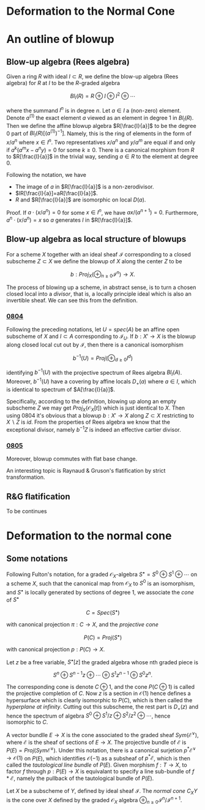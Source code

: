 Deformation to the Normal Cone
===

# An outline of blowup

## Blow-up algebra (Rees algebra)

Given a ring $R$ with ideal $I\subset R$, we define the blow-up algebra (Rees algebra) for $R$ at $I$ to be the $R$-graded algebra

$$ Bl_I(R)=R\oplus I\oplus I^2\oplus\cdots $$

where the summand $I^n$ is in degree $n$. Let $a\in I$ a (non-zero) element. Denote $a^{(1)}$ the exact element $a$  viewed as an element in degree $1$ in $Bl_I(R)$. Then we define the affine blowup algebra $R[\frac{I}{a}]$ to be the degree $0$ part of $Bl_I(R)[(a^{(1)})^{-1}]$. Namely, this is the ring of elements in the form of $x/a^n$ where $x\in I^n$. Two representatives $x/a^n$ and $y/a^m$ are equal if and only if $a^k(a^mx-a^ny)=0$ for some $k\geq 0$. There is a canonical morphism from $R$ to $R[\frac{I}{a}]$ in the trivial way, sending $a\in R$ to the element at degree $0$.

Following the notation, we have

- The image of $a$ in $R[\frac{I}{a}]$ is a non-zerodivisor.
- $IR[\frac{I}{a}]=aR[\frac{I}{a}]$.
- $R$ and $R[\frac{I}{a}]$ are isomorphic on local $D(a)$.

Proof. If $a\cdot(x/a^n)=0$ for some $x\in I^n$, we have $ax/(a^{n+1})=0$. Furthermore, $a^n\cdot(x/a^n)=x$ so $a$ generates $I$ in $R[\frac{I}{a}]$.



## Blow-up algebra as local structure of blowups

For a scheme $X$ together with an ideal sheaf $\mathcal{I}$ corresponding to a closed subscheme $Z\subset X$ we define the blowup of $X$ along the center $Z$ to be

$$ b:Proj_X(\oplus_{n\geq 0}\mathcal{I}^n)\rightarrow X. $$

The process of blowing up a scheme, in abstract sense, is to turn a chosen closed local into a *divisor*, that is, a locally principle ideal which is also an invertible sheaf. We can see this from the definition.

### [0804](https://stacks.math.columbia.edu/tag/0804)
Following the preceding notations, let $U=spec(A)$ be an affine open subscheme of $X$ and $I\subset A$ corresponding to $\mathcal{I}_U$. If $b:X'\rightarrow X$ is the blowup along closed local cut out by $\mathcal{I}$, then there is a canonical isomorphism

$$ b^{-1}(U)=Proj(\oplus_{d\geq 0}I^d) $$

identifying $b^{-1}(U)$ with the projective spectrum of Rees algebra $Bl_I(A)$. Moreover, $b^{-1}(U)$ have a covering by affine locals $D_+(a)$ where $a\in I$, which is identical to spectrum of $A[\frac{I}{a}]$. 

Specifically, according to the definition, blowing up along an empty subscheme $Z$ we may get $Proj_X(\mathcal{O}_X[t])$ which is just identical to $X$. Then using 0804 it's obvious that a blowup $b:X'\rightarrow X$ along $Z\subset X$ restricting to $X\backslash Z$ is $id$. From the properties of Rees algebra we know that the exceptional divisor, namely $b^{-1}Z$ is indeed an effective cartier divisor. 

### [0805](https://stacks.math.columbia.edu/tag/0805)
Moreover, blowup commutes with flat base change.

An interesting topic is Raynaud & Gruson's flatification by strict transformation. 

## R&G flatification
To be continues

# Deformation to the normal cone

## Some notations

Following Fulton's notation, for a graded $\mathcal{O}_X$-algebra $S^\bullet=S^0\oplus S^1\oplus\cdots$ on a scheme $X$, such that the canonical map from $\mathcal{O}_X$ to $S^0$ is an isomorphism, and $S^\bullet$ is locally generated by sections of degree $1$, we associate the *cone* of $S^\bullet$

$$ C=Spec(S^\bullet) $$
 
with canonical projection $\pi:C\rightarrow X$, and the *projective cone*

$$ P(C)=Proj(S^\bullet) $$

with canonical projection $p:P(C)\rightarrow X$. 

Let $z$ be a free variable, $S^\bullet[z]$ the graded algebra whose nth graded piece is

$$ S^n\oplus S^{n-1}z\oplus\cdots\oplus S^1z^{n-1}\oplus S^0z^n. $$

The corresponding cone is denote $C\oplus 1$, and the cone $P(C\oplus 1)$ is called the projective completion of $C$. Now $z$ is a section in $\mathcal{O}(1)$ hence defines a hypersurface which is clearly isomorphic to $P(C)$, which is then called the *hyperplane at infinity*. Cutting out this subscheme, the rest part is $D_+(z)$ and hence the spectrum of algebra $S^0\oplus S^1/z\oplus S^2/z^2\oplus\cdots$, hence isomorphic to $C$. 

A vector bundlle $E\rightarrow X$ is the cone associated to the graded sheaf $Sym(\mathcal{E}^\vee)$, where $\mathcal{E}$ is the sheaf of sections of $E\rightarrow X$. The projective bundle of $\mathcal{E}$ is $P(E)=Proj(Sym\mathcal{E}^\vee)$. Under this notation, there is a canonical surjetion $p^*\mathcal{E}^\vee\rightarrow\mathcal{O}(1)$ on $P(E)$, which identifies $\mathcal{O}(-1)$ as a subsheaf of $p^*\mathcal{E}$, which is then called the *tautological line bundle* of $P(E)$. Given morphism $f:T\rightarrow X$, to factor $f$ through $p:P(E)\rightarrow X$ is equivalant to specify a line sub-bundle of $f*\mathcal{E}$, namely the pullback of the tautological bundle of $P(E)$. 

Let $X$ be a subscheme of $Y$, defined by ideal sheaf $\mathcal{I}$. The *normal cone* $C_XY$ is the cone over $X$ defined by the graded $\mathcal{O}_X$ algebra $\oplus_{n\geq 0}\mathcal{I}^n/\mathcal{I}^{n+1}$.
